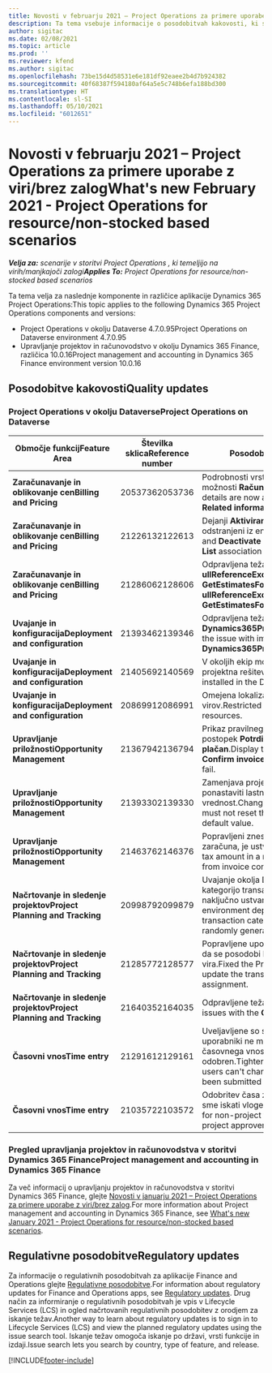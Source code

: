 ```yaml
---
title: Novosti v februarju 2021 – Project Operations za primere uporabe z viri/brez zalog
description: Ta tema vsebuje informacije o posodobitvah kakovosti, ki so na voljo v februarski izdaji (2021) aplikacije Project Operations za primere uporabe z viri/brez zalog.
author: sigitac
ms.date: 02/08/2021
ms.topic: article
ms.prod: ''
ms.reviewer: kfend
ms.author: sigitac
ms.openlocfilehash: 73be15d4d58531e6e181df92eaee2b4d7b924382
ms.sourcegitcommit: 40f68387f594180af64a5e5c748b6efa188bd300
ms.translationtype: HT
ms.contentlocale: sl-SI
ms.lasthandoff: 05/10/2021
ms.locfileid: "6012651"
---
```

# <a name="whats-new-february-2021---project-operations-for-resourcenon-stocked-based-scenarios"></a><span data-ttu-id="36890-103">Novosti v februarju 2021 – Project Operations za primere uporabe z viri/brez zalog</span><span class="sxs-lookup"><span data-stu-id="36890-103">What's new February 2021 - Project Operations for resource/non-stocked based scenarios</span></span>

<span data-ttu-id="36890-104">_**Velja za:** scenarije v storitvi Project Operations , ki temeljijo na virih/manjkajoči zalogi_</span><span class="sxs-lookup"><span data-stu-id="36890-104">_**Applies To:** Project Operations for resource/non-stocked based scenarios_</span></span>

<span data-ttu-id="36890-105">Ta tema velja za naslednje komponente in različice aplikacije Dynamics 365 Project Operations:</span><span class="sxs-lookup"><span data-stu-id="36890-105">This topic applies to the following Dynamics 365 Project Operations components and versions:</span></span>

- <span data-ttu-id="36890-106">Project Operations v okolju Dataverse 4.7.0.95</span><span class="sxs-lookup"><span data-stu-id="36890-106">Project Operations on Dataverse environment 4.7.0.95</span></span>
- <span data-ttu-id="36890-107">Upravljanje projektov in računovodstvo v okolju Dynamics 365 Finance, različica 10.0.16</span><span class="sxs-lookup"><span data-stu-id="36890-107">Project management and accounting in Dynamics 365 Finance environment version 10.0.16</span></span> 

## <a name="quality-updates"></a><span data-ttu-id="36890-108">Posodobitve kakovosti</span><span class="sxs-lookup"><span data-stu-id="36890-108">Quality updates</span></span>

### <a name="project-operations-on-dataverse"></a><span data-ttu-id="36890-109">Project Operations v okolju Dataverse</span><span class="sxs-lookup"><span data-stu-id="36890-109">Project Operations on Dataverse</span></span>

| <span data-ttu-id="36890-110">**Območje funkcij**</span><span class="sxs-lookup"><span data-stu-id="36890-110">**Feature Area**</span></span> | <span data-ttu-id="36890-111">**Številka sklica**</span><span class="sxs-lookup"><span data-stu-id="36890-111">**Reference number**</span></span> | <span data-ttu-id="36890-112">**Posodobitev kakovosti**</span><span class="sxs-lookup"><span data-stu-id="36890-112">**Quality update**</span></span> |
| --- | --- | --- |
| <span data-ttu-id="36890-113">**Zaračunavanje in oblikovanje cen**</span><span class="sxs-lookup"><span data-stu-id="36890-113">**Billing and Pricing**</span></span> | <span data-ttu-id="36890-114">2053736</span><span class="sxs-lookup"><span data-stu-id="36890-114">2053736</span></span> | <span data-ttu-id="36890-115">Podrobnosti vrstice računa so zdaj dostopne prek možnosti **Račun** > **Sorodne informacije**.</span><span class="sxs-lookup"><span data-stu-id="36890-115">Invoice line details are now accessible by going to **Invoice** > **Related information**.</span></span> |
| <span data-ttu-id="36890-116">**Zaračunavanje in oblikovanje cen**</span><span class="sxs-lookup"><span data-stu-id="36890-116">**Billing and Pricing**</span></span> | <span data-ttu-id="36890-117">2122613</span><span class="sxs-lookup"><span data-stu-id="36890-117">2122613</span></span> | <span data-ttu-id="36890-118">Dejanji **Aktiviranje** in **Deaktiviranje** sta bili odstranjeni iz entitet povezav **Cenik**.</span><span class="sxs-lookup"><span data-stu-id="36890-118">The **Activate** and **Deactivate** actions were removed from the **Price List** association entities.</span></span> |
| <span data-ttu-id="36890-119">**Zaračunavanje in oblikovanje cen**</span><span class="sxs-lookup"><span data-stu-id="36890-119">**Billing and Pricing**</span></span> | <span data-ttu-id="36890-120">2128606</span><span class="sxs-lookup"><span data-stu-id="36890-120">2128606</span></span> | <span data-ttu-id="36890-121">Odpravljena težava z možnostjo **ullReferenceException** v vtičniku **GetEstimatesForProject**.</span><span class="sxs-lookup"><span data-stu-id="36890-121">Resolved the issue with **ullReferenceException** in the **GetEstimatesForProject** plug-in.</span></span> |
| <span data-ttu-id="36890-122">**Uvajanje in konfiguracija**</span><span class="sxs-lookup"><span data-stu-id="36890-122">**Deployment and configuration**</span></span> | <span data-ttu-id="36890-123">2139346</span><span class="sxs-lookup"><span data-stu-id="36890-123">2139346</span></span> | <span data-ttu-id="36890-124">Odpravljena težava z uvozom neupravljane rešitve **Dynamics365ProjectOperationsDualWrite**.</span><span class="sxs-lookup"><span data-stu-id="36890-124">Resolved the issue with importing unmanaged **Dynamics365ProjectOperationsDualWrite** solution.</span></span> |
| <span data-ttu-id="36890-125">**Uvajanje in konfiguracija**</span><span class="sxs-lookup"><span data-stu-id="36890-125">**Deployment and configuration**</span></span> | <span data-ttu-id="36890-126">2140569</span><span class="sxs-lookup"><span data-stu-id="36890-126">2140569</span></span> | <span data-ttu-id="36890-127">V okoljih ekip mora Dataverse ne sme biti nameščena projektna rešitev.</span><span class="sxs-lookup"><span data-stu-id="36890-127">Project solution must not be installed in the Dataverse Teams environments.</span></span> |
| <span data-ttu-id="36890-128">**Uvajanje in konfiguracija**</span><span class="sxs-lookup"><span data-stu-id="36890-128">**Deployment and configuration**</span></span> | <span data-ttu-id="36890-129">2086991</span><span class="sxs-lookup"><span data-stu-id="36890-129">2086991</span></span> | <span data-ttu-id="36890-130">Omejena lokalizacija prilagajanja spletnih virov.</span><span class="sxs-lookup"><span data-stu-id="36890-130">Restricted customizing localization of web resources.</span></span> |
| <span data-ttu-id="36890-131">**Upravljanje priložnosti**</span><span class="sxs-lookup"><span data-stu-id="36890-131">**Opportunity Management**</span></span> | <span data-ttu-id="36890-132">2136794</span><span class="sxs-lookup"><span data-stu-id="36890-132">2136794</span></span> | <span data-ttu-id="36890-133">Prikaz pravilnega sporočila o napaki, ko ne uspe postopek **Potrdi račun** ali **Označi račun kot plačan**.</span><span class="sxs-lookup"><span data-stu-id="36890-133">Display the correct error message when the **Confirm invoice** or **Mark invoice as paid** processes fail.</span></span> |
| <span data-ttu-id="36890-134">**Upravljanje priložnosti**</span><span class="sxs-lookup"><span data-stu-id="36890-134">**Opportunity Management**</span></span> | <span data-ttu-id="36890-135">2139330</span><span class="sxs-lookup"><span data-stu-id="36890-135">2139330</span></span> | <span data-ttu-id="36890-136">Zamenjava projektnega vodje na projektu ne sme ponastaviti lastniško podjetje nazaj na privzeto vrednost.</span><span class="sxs-lookup"><span data-stu-id="36890-136">Changing the Project manager on a project must not reset the owning company back to the default value.</span></span> |
| <span data-ttu-id="36890-137">**Upravljanje priložnosti**</span><span class="sxs-lookup"><span data-stu-id="36890-137">**Opportunity Management**</span></span> | <span data-ttu-id="36890-138">2146376</span><span class="sxs-lookup"><span data-stu-id="36890-138">2146376</span></span> | <span data-ttu-id="36890-139">Popravljeni znesek davka v dejanskem delu, ki se ne zaračuna, je ustvarjen iz potrditve računa.</span><span class="sxs-lookup"><span data-stu-id="36890-139">Corrected tax amount in a non-chargeable actual is created from invoice confirmation.</span></span> |
| <span data-ttu-id="36890-140">**Načrtovanje in sledenje projektov**</span><span class="sxs-lookup"><span data-stu-id="36890-140">**Project Planning and Tracking**</span></span> | <span data-ttu-id="36890-141">2099879</span><span class="sxs-lookup"><span data-stu-id="36890-141">2099879</span></span> | <span data-ttu-id="36890-142">Uvajanje okolja Dataverse mora ustvariti privzeto kategorijo transakcije s statičnim ID-jem in ne naključno ustvariti ene na okolje.</span><span class="sxs-lookup"><span data-stu-id="36890-142">The Dataverse environment deployment must create a default transaction category with a static ID and not randomly generate one per environment.</span></span> |
| <span data-ttu-id="36890-143">**Načrtovanje in sledenje projektov**</span><span class="sxs-lookup"><span data-stu-id="36890-143">**Project Planning and Tracking**</span></span> | <span data-ttu-id="36890-144">2128577</span><span class="sxs-lookup"><span data-stu-id="36890-144">2128577</span></span> | <span data-ttu-id="36890-145">Popravljene uporabniške pravice za Project Service, da se posodobi kategorija transakcije na dodelitvi vira.</span><span class="sxs-lookup"><span data-stu-id="36890-145">Fixed the Project service user privileges to update the transaction category on a resource assignment.</span></span> |
| <span data-ttu-id="36890-146">**Načrtovanje in sledenje projektov**</span><span class="sxs-lookup"><span data-stu-id="36890-146">**Project Planning and Tracking**</span></span> | <span data-ttu-id="36890-147">2164035</span><span class="sxs-lookup"><span data-stu-id="36890-147">2164035</span></span> | <span data-ttu-id="36890-148">Odpravljene težave s funkcijo **Kopiraj projekt**.</span><span class="sxs-lookup"><span data-stu-id="36890-148">Fixed issues with the **Copy Project** function.</span></span> |
| <span data-ttu-id="36890-149">**Časovni vnos**</span><span class="sxs-lookup"><span data-stu-id="36890-149">**Time entry**</span></span> | <span data-ttu-id="36890-150">2129161</span><span class="sxs-lookup"><span data-stu-id="36890-150">2129161</span></span> | <span data-ttu-id="36890-151">Uveljavljene so strožje omejitve, da se zagotovi, da uporabniki ne morejo spreminjati in posodabljati časovnega vnosa, ki je bil predložen ali odobren.</span><span class="sxs-lookup"><span data-stu-id="36890-151">Tighter restrictions are applied to ensure users can't change and update a time entry that has been submitted or approved.</span></span> |
| <span data-ttu-id="36890-152">**Časovni vnos**</span><span class="sxs-lookup"><span data-stu-id="36890-152">**Time entry**</span></span> | <span data-ttu-id="36890-153">2103572</span><span class="sxs-lookup"><span data-stu-id="36890-153">2103572</span></span> | <span data-ttu-id="36890-154">Odobritev časa za neprojektne časovne vnose ne sme iskati vloge odobritelja projekta.</span><span class="sxs-lookup"><span data-stu-id="36890-154">Time approval for non-project time entries must not be looking for project approver role.</span></span> |

### <a name="project-management-and-accounting-in-dynamics-365-finance"></a><span data-ttu-id="36890-155">Pregled upravljanja projektov in računovodstva v storitvi Dynamics 365 Finance</span><span class="sxs-lookup"><span data-stu-id="36890-155">Project management and accounting in Dynamics 365 Finance</span></span> 

<span data-ttu-id="36890-156">Za več informacij o upravljanju projektov in računovodstva v storitvi Dynamics 365 Finance, glejte [Novosti v januarju 2021 – Project Operations za primere uporabe z viri/brez zalog](whats-new-jan-2021-resource-based.md).</span><span class="sxs-lookup"><span data-stu-id="36890-156">For more information about Project management and accounting in Dynamics 365 Finance, see [What's new January 2021 - Project Operations for resource/non-stocked based scenarios](whats-new-jan-2021-resource-based.md).</span></span>


## <a name="regulatory-updates"></a><span data-ttu-id="36890-157">Regulativne posodobitve</span><span class="sxs-lookup"><span data-stu-id="36890-157">Regulatory updates</span></span>

<span data-ttu-id="36890-158">Za informacije o regulativnih posodobitvah za aplikacije Finance and Operations glejte [Regulativne posodobitve](/dynamics365/finance/localizations/regulatory-updates).</span><span class="sxs-lookup"><span data-stu-id="36890-158">For information about regulatory updates for Finance and Operations apps, see [Regulatory updates](/dynamics365/finance/localizations/regulatory-updates).</span></span> <span data-ttu-id="36890-159">Drug način za informiranje o regulativnih posodobitvah je vpis v Lifecycle Services (LCS) in ogled načrtovanih regulativnih posodobitev z orodjem za iskanje težav.</span><span class="sxs-lookup"><span data-stu-id="36890-159">Another way to learn about regulatory updates is to sign in to Lifecycle Services (LCS) and view the planned regulatory updates using the issue search tool.</span></span> <span data-ttu-id="36890-160">Iskanje težav omogoča iskanje po državi, vrsti funkcije in izdaji.</span><span class="sxs-lookup"><span data-stu-id="36890-160">Issue search lets you search by country, type of feature, and release.</span></span>


[!INCLUDE[footer-include](../includes/footer-banner.md)]